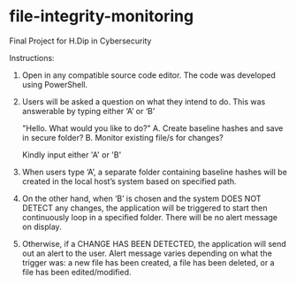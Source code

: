 # file-integrity-monitoring
Final Project for H.Dip in Cybersecurity

Instructions:

1. Open in any compatible source code editor. The code was developed using PowerShell.
2. Users will be asked a question on what they intend to do. This was answerable by typing either ‘A’ or ‘B’

    "Hello. What would you like to do?"
    A. Create baseline hashes and save in secure folder?
    B. Monitor existing file/s for changes?
    
    Kindly input either 'A' or 'B'

3. When users type ‘A’, a separate folder containing baseline hashes will be created in the local host’s system based on specified path.
4. On the other hand, when ‘B’ is chosen and the system DOES NOT DETECT any changes, the application will be triggered to start then continuously loop in a specified folder. There will be no alert message on display.
5. Otherwise, if a CHANGE HAS BEEN DETECTED, the application will send out an alert to the user. Alert message varies depending on what the trigger was: a new file has been created, a file has been deleted, or a file has been edited/modified.
